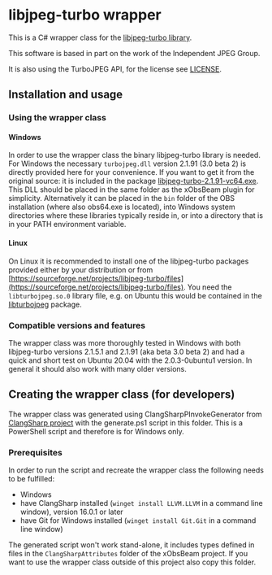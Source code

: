 ﻿# libjpeg-turbo wrapper
This is a C# wrapper class for the [libjpeg-turbo library](https://github.com/libjpeg-turbo/libjpeg-turbo).

This software is based in part on the work of the Independent JPEG Group.

It is also using the TurboJPEG API, for the license see [LICENSE](LICENSE).

## Installation and usage
### Using the wrapper class
<!-- ⚠️ The "JPEG Help" button in the Beam settings window links here (to this anchor) and needs to be changed in case this URL or heading name changes. -->
#### Windows
In order to use the wrapper class the binary libjpeg-turbo library is needed. For Windows the necessary `turbojpeg.dll` version 2.1.91 (3.0 beta 2) is directly provided here for your convenience. If you want to get it from the original source: it is included in the package [libjpeg-turbo-2.1.91-vc64.exe](https://sourceforge.net/projects/libjpeg-turbo/files/2.1.91%20%283.0%20beta2%29/libjpeg-turbo-2.1.91-vc64.exe).
This DLL should be placed in the same folder as the xObsBeam plugin for simplicity. Alternatively it can be placed in the `bin` folder of the OBS installation (where also obs64.exe is located), into Windows system directories where these libraries typically reside in, or into a directory that is in your PATH environment variable.

#### Linux
On Linux it is recommended to install one of the libjpeg-turbo packages provided either by your distribution or from [https://sourceforge.net/projects/libjpeg-turbo/files](https://sourceforge.net/projects/libjpeg-turbo/files). You need the `libturbojpeg.so.0` library file, e.g. on Ubuntu this would be contained in the [libturbojpeg](https://packages.ubuntu.com/search?keywords=libturbojpeg) package.

### Compatible versions and features
The wrapper class was more thoroughly tested in Windows with both libjpeg-turbo versions 2.1.5.1 and 2.1.91 (aka beta 3.0 beta 2) and had a quick and short test on Ubuntu 20.04 with the 2.0.3-0ubuntu1 version. In general it should also work with many older versions.

## Creating the wrapper class (for developers)
The wrapper class was generated using ClangSharpPInvokeGenerator from [ClangSharp project](https://github.com/dotnet/ClangSharp) with the generate.ps1 script in this folder. This is a PowerShell script and therefore is for Windows only.

### Prerequisites
In order to run the script and recreate the wrapper class the following needs to be fulfilled:
- Windows
- have ClangSharp installed (`winget install LLVM.LLVM` in a command line window), version 16.0.1 or later
- have Git for Windows installed (`winget install Git.Git` in a command line window)

The generated script won't work stand-alone, it includes types defined in files in the `ClangSharpAttributes` folder of the xObsBeam project. If you want to use the wrapper class outside of this project also copy this folder.

